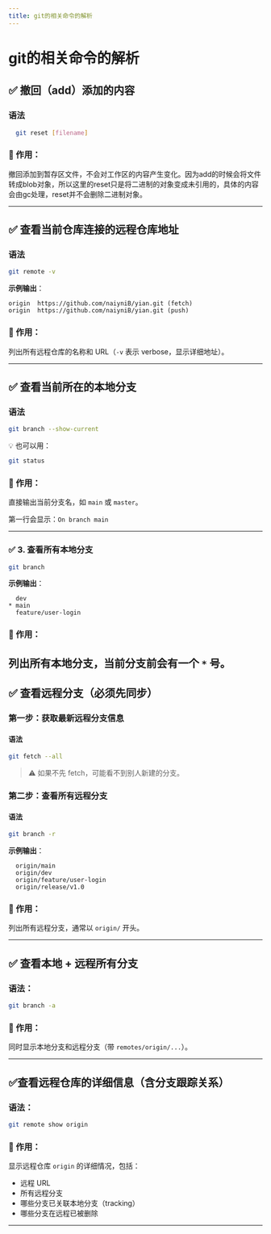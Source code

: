 ```yaml
---
title: git的相关命令的解析
---
```


# git的相关命令的解析

## ✅ **撤回（add）添加的内容**
### 语法
```bash
  git reset [filename]
```
### 📌 作用： 
撤回添加到暂存区文件，不会对工作区的内容产生变化。因为add的时候会将文件转成blob对象，所以这里的reset只是将二进制的对象变成未引用的，具体的内容会由gc处理，reset并不会删除二进制对象。


---

## ✅ **查看当前仓库连接的远程仓库地址**
### 语法
```bash
git remote -v
```
**示例输出**：
```
origin  https://github.com/naiyniB/yian.git (fetch)
origin  https://github.com/naiyniB/yian.git (push)
```

###  📌 作用：  
列出所有远程仓库的名称和 URL（`-v` 表示 verbose，显示详细地址）。

---

## ✅ **查看当前所在的本地分支**
### 语法
```bash
git branch --show-current
```
💡 也可以用：
```bash
git status
```
###  📌 作用：  
直接输出当前分支名，如 `main` 或 `master`。

第一行会显示：`On branch main`

---

### ✅ 3. **查看所有本地分支**

```bash
git branch
```
**示例输出**：
```
  dev
* main
  feature/user-login
```


###  📌 作用：  
列出所有本地分支，当前分支前会有一个 `*` 号。
---

## ✅ **查看远程分支（必须先同步）**

### 第一步：获取最新远程分支信息
#### 语法
```bash
git fetch --all
```
> ⚠️ 如果不先 fetch，可能看不到别人新建的分支。

### 第二步：查看所有远程分支
#### 语法
```bash
git branch -r
```
**示例输出**：
```
  origin/main
  origin/dev
  origin/feature/user-login
  origin/release/v1.0
```
### 📌 作用：  
列出所有远程分支，通常以 `origin/` 开头。

---

## ✅  **查看本地 + 远程所有分支**
### 语法：
```bash
git branch -a
```

### 📌 作用：  
同时显示本地分支和远程分支（带 `remotes/origin/...`）。

---

## ✅**查看远程仓库的详细信息（含分支跟踪关系）**
### 语法：
```bash
git remote show origin
```
### 📌 作用：  
显示远程仓库 `origin` 的详细情况，包括：
- 远程 URL
- 所有远程分支
- 哪些分支已关联本地分支（tracking）
- 哪些分支在远程已被删除

---
